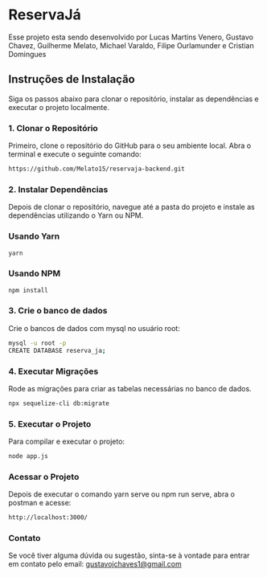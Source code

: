 # ReservaJá

Esse projeto esta sendo desenvolvido por Lucas Martins Venero, Gustavo Chavez, Guilherme Melato, Michael Varaldo, Filipe Ourlamunder e Cristian Domingues

## Instruções de Instalação

Siga os passos abaixo para clonar o repositório, instalar as dependências e executar o projeto localmente.

### 1. Clonar o Repositório

Primeiro, clone o repositório do GitHub para o seu ambiente local. Abra o terminal e execute o seguinte comando:

```bash
https://github.com/Melato15/reservaja-backend.git
```

### 2. Instalar Dependências

Depois de clonar o repositório, navegue até a pasta do projeto e instale as dependências utilizando o Yarn ou NPM.

### Usando Yarn
```bash
yarn
```

### Usando NPM

```bash
npm install
```

### 3. Crie o banco de dados

Crie o bancos de dados com mysql no usuário root:

```bash
mysql -u root -p
CREATE DATABASE reserva_ja;
```

### 4. Executar Migrações

Rode as migrações para criar as tabelas necessárias no banco de dados.

```bash
npx sequelize-cli db:migrate
```

### 5. Executar o Projeto

Para compilar e executar o projeto:

```bash
node app.js
```

### Acessar o Projeto
Depois de executar o comando yarn serve ou npm run serve, abra o postman e acesse:

```bash
http://localhost:3000/
```

### Contato
Se você tiver alguma dúvida ou sugestão, sinta-se à vontade para entrar em contato pelo email: gustavojchaves1@gmail.com





